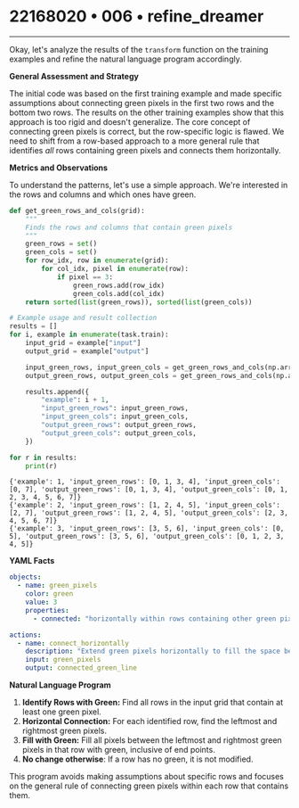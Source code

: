 # 22168020 • 006 • refine_dreamer

---
Okay, let's analyze the results of the `transform` function on the training examples and refine the natural language program accordingly.

**General Assessment and Strategy**

The initial code was based on the first training example and made specific assumptions about connecting green pixels in the first two rows and the bottom two rows. The results on the other training examples show that this approach is too rigid and doesn't generalize. The core concept of connecting green pixels is correct, but the row-specific logic is flawed. We need to shift from a row-based approach to a more general rule that identifies *all* rows containing green pixels and connects them horizontally.

**Metrics and Observations**

To understand the patterns, let's use a simple approach. We're interested in the rows and columns and which ones have green.

```python
def get_green_rows_and_cols(grid):
    """
    Finds the rows and columns that contain green pixels
    """
    green_rows = set()
    green_cols = set()
    for row_idx, row in enumerate(grid):
        for col_idx, pixel in enumerate(row):
            if pixel == 3:
                green_rows.add(row_idx)
                green_cols.add(col_idx)
    return sorted(list(green_rows)), sorted(list(green_cols))

# Example usage and result collection
results = []
for i, example in enumerate(task.train):
    input_grid = example["input"]
    output_grid = example["output"]

    input_green_rows, input_green_cols = get_green_rows_and_cols(np.array(input_grid))
    output_green_rows, output_green_cols = get_green_rows_and_cols(np.array(output_grid))

    results.append({
        "example": i + 1,
        "input_green_rows": input_green_rows,
        "input_green_cols": input_green_cols,
        "output_green_rows": output_green_rows,
        "output_green_cols": output_green_cols,
    })

for r in results:
    print(r)
```

```
{'example': 1, 'input_green_rows': [0, 1, 3, 4], 'input_green_cols': [0, 7], 'output_green_rows': [0, 1, 3, 4], 'output_green_cols': [0, 1, 2, 3, 4, 5, 6, 7]}
{'example': 2, 'input_green_rows': [1, 2, 4, 5], 'input_green_cols': [2, 7], 'output_green_rows': [1, 2, 4, 5], 'output_green_cols': [2, 3, 4, 5, 6, 7]}
{'example': 3, 'input_green_rows': [3, 5, 6], 'input_green_cols': [0, 5], 'output_green_rows': [3, 5, 6], 'output_green_cols': [0, 1, 2, 3, 4, 5]}
```

**YAML Facts**

```yaml
objects:
  - name: green_pixels
    color: green
    value: 3
    properties:
      - connected: "horizontally within rows containing other green pixels"

actions:
  - name: connect_horizontally
    description: "Extend green pixels horizontally to fill the space between the leftmost and rightmost green pixels in each row containing green."
    input: green_pixels
    output: connected_green_line

```

**Natural Language Program**

1.  **Identify Rows with Green:** Find all rows in the input grid that contain at least one green pixel.
2.  **Horizontal Connection:** For each identified row, find the leftmost and rightmost green pixels.
3.  **Fill with Green:** Fill all pixels between the leftmost and rightmost green pixels in that row with green, inclusive of end points.
4.  **No change otherwise**: If a row has no green, it is not modified.

This program avoids making assumptions about specific rows and focuses on the general rule of connecting green pixels within each row that contains them.

